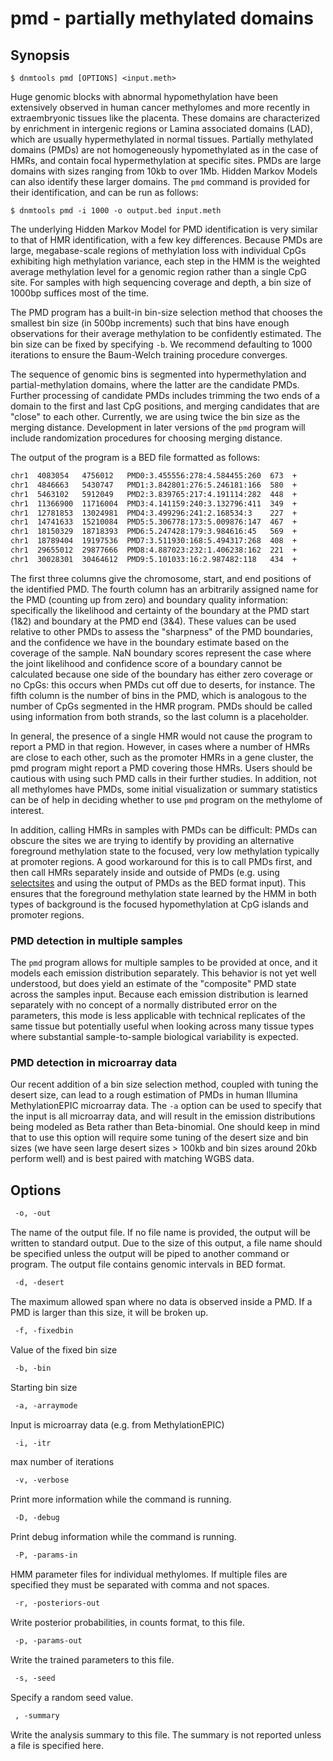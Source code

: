 # pmd - partially methylated domains

## Synopsis
```console
$ dnmtools pmd [OPTIONS] <input.meth>
```

Huge genomic blocks with abnormal hypomethylation have been
extensively observed in human cancer methylomes and more recently in
extraembryonic tissues like the placenta. These domains are
characterized by enrichment in intergenic regions or Lamina associated
domains (LAD), which are usually hypermethylated in normal tissues.
Partially methylated domains (PMDs) are not homogeneously
hypomethylated as in the case of HMRs, and contain focal
hypermethylation at specific sites. PMDs are large domains with sizes
ranging from 10kb to over 1Mb. Hidden Markov Models can also identify
these larger domains. The `pmd` command is provided for their
identification, and can be run as follows:
```console
$ dnmtools pmd -i 1000 -o output.bed input.meth
```

The underlying Hidden Markov Model for PMD identification is very
similar to that of HMR identification, with a few key differences.
Because PMDs are large, megabase-scale regions of methylation loss
with individual CpGs exhibiting high methylation variance, each step
in the HMM is the weighted average methylation level for a genomic
region rather than a single CpG site. For samples with high sequencing
coverage and depth, a bin size of 1000bp suffices most of the time.

The PMD program has a built-in bin-size selection method that chooses
the smallest bin size (in 500bp increments) such that bins have enough
observations for their average methylation to be confidently
estimated. The bin size can be fixed by specifying `-b`. We recommend
defaulting to 1000 iterations to ensure the Baum-Welch training
procedure converges.

The sequence of genomic bins is segmented into hypermethylation and
partial-methylation domains, where the latter are the candidate PMDs.
Further processing of candidate PMDs includes trimming the two ends of
a domain to the first and last CpG positions, and merging candidates
that are "close" to each other. Currently, we are using twice the bin
size as the merging distance. Development in later versions of the
`pmd` program will include randomization procedures for choosing
merging distance.

The output of the program is a BED file formatted as follows:

```txt
chr1  4083054   4756012   PMD0:3.455556:278:4.584455:260  673  +
chr1  4846663   5430747   PMD1:3.842801:276:5.246181:166  580  +
chr1  5463102   5912049   PMD2:3.839765:217:4.191114:282  448  +
chr1  11366900  11716004  PMD3:4.141159:240:3.132796:411  349  +
chr1  12781853  13024981  PMD4:3.499296:241:2.168534:3    227  +
chr1  14741633  15210084  PMD5:5.306778:173:5.009876:147  467  +
chr1  18150329  18718393  PMD6:5.247428:179:3.984616:45   569  +
chr1  18789404  19197536  PMD7:3.511930:168:5.494317:268  408  +
chr1  29655012  29877666  PMD8:4.887023:232:1.406238:162  221  +
chr1  30028301  30464612  PMD9:5.101033:16:2.987482:118   434  +
```

The first three columns give the chromosome, start, and end positions
of the identified PMD. The fourth column has an arbitrarily assigned
name for the PMD (counting up from zero) and boundary quality
information: specifically the likelihood and certainty of the boundary
at the PMD start (1&2) and boundary at the PMD end (3&4).  These
values can be used relative to other PMDs to assess the "sharpness" of
the PMD boundaries, and the confidence we have in the boundary
estimate based on the coverage of the sample. NaN boundary scores
represent the case where the joint likelihood and confidence score of
a boundary cannot be calculated because one side of the boundary has
either zero coverage or no CpGs: this occurs when PMDs cut off due to
deserts, for instance. The fifth column is the number of bins in the
PMD, which is analogous to the number of CpGs segmented in the HMR
program. PMDs should be called using information from both strands, so
the last column is a placeholder.

In general, the presence of a single HMR would not cause the program
to report a PMD in that region. However, in cases where a number of
HMRs are close to each other, such as the promoter HMRs in a gene
cluster, the pmd program might report a PMD covering those HMRs. Users
should be cautious with using such PMD calls in their further studies.
In addition, not all methylomes have PMDs, some initial visualization
or summary statistics can be of help in deciding whether to use `pmd`
program on the methylome of interest.

In addition, calling HMRs in samples with PMDs can be difficult: PMDs
can obscure the sites we are trying to identify by providing an
alternative foreground methylation state to the focused, very low
methylation typically at promoter regions. A good workaround for this
is to call PMDs first, and then call HMRs separately inside and
outside of PMDs (e.g. using [selectsites](../selectsites) and using
the output of PMDs as the BED format input). This ensures that the
foreground methylation state learned by the HMM in both types of
background is the focused hypomethylation at CpG islands and promoter
regions.

### PMD detection in multiple samples

The `pmd` program allows for multiple samples to be provided at once,
and it models each emission distribution separately. This behavior is
not yet well understood, but does yield an estimate of the "composite"
PMD state across the samples input. Because each emission distribution
is learned separately with no concept of a normally distributed error
on the parameters, this mode is less applicable with technical
replicates of the same tissue but potentially useful when looking
across many tissue types where substantial sample-to-sample biological
variability is expected.

### PMD detection in microarray data

Our recent addition of a bin size selection method, coupled with tuning
the desert size, can lead to a rough estimation of PMDs in human
Illumina MethylationEPIC microarray data. The `-a` option can be used to
specify that the input is all microarray data, and will result in the
emission distributions being modeled as Beta rather than
Beta-binomial. One should keep in mind that to use this option will
require some tuning of the desert size and bin sizes (we have seen
large desert sizes > 100kb and bin sizes around 20kb perform well) and
is best paired with matching WGBS data.

## Options

```txt
 -o, -out
```
The name of the output file. If no file name is provided, the output
will be written to standard output. Due to the size of this output, a
file name should be specified unless the output will be piped to
another command or program. The output file contains genomic intervals
in BED format.

```txt
 -d, -desert
```
The maximum allowed span where no data is observed inside a PMD. If a
PMD is larger than this size, it will be broken up.

```txt
 -f, -fixedbin
```
Value of the fixed bin size

```txt
 -b, -bin
```
Starting bin size

```txt
 -a, -arraymode
```
Input is microarray data (e.g. from MethylationEPIC)

```txt
 -i, -itr
```
max number of iterations

```txt
 -v, -verbose
```
Print more information while the command is running.

```txt
 -D, -debug
```
Print debug information while the command is running.

```txt
 -P, -params-in
```
HMM parameter files for individual methylomes. If multiple files
are specified they must be separated with comma and not spaces.

```txt
 -r, -posteriors-out
```
Write posterior probabilities, in counts format, to this file.

```txt
 -p, -params-out
```
Write the trained parameters to this file.

```txt
 -s, -seed
```
Specify a random seed value.

```txt
 , -summary
```
Write the analysis summary to this file. The summary is not
reported unless a file is specified here.

